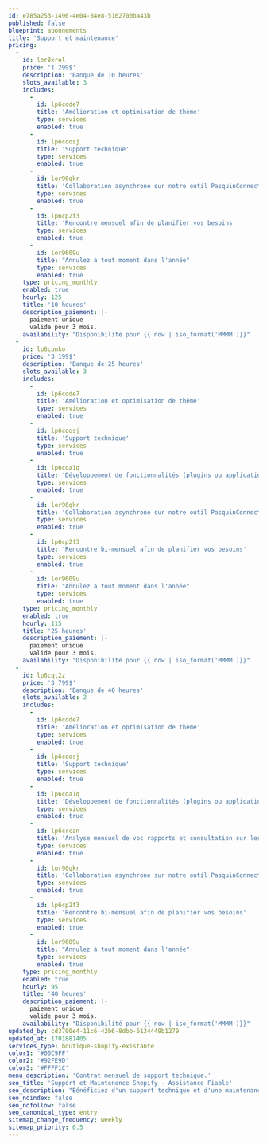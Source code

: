 ```yaml
---
id: e785a253-1496-4e04-84e8-5162700ba43b
published: false
blueprint: abonnements
title: 'Support et maintenance'
pricing:
  -
    id: lor8xrel
    price: '1 299$'
    description: 'Banque de 10 heures'
    slots_available: 3
    includes:
      -
        id: lp6code7
        title: 'Amélioration et optimisation de thème'
        type: services
        enabled: true
      -
        id: lp6coosj
        title: 'Support technique'
        type: services
        enabled: true
      -
        id: lor90qkr
        title: 'Collaboration asynchrone sur notre outil PasquinConnect'
        type: services
        enabled: true
      -
        id: lp6cp2f3
        title: 'Rencontre mensuel afin de planifier vos besoins'
        type: services
        enabled: true
      -
        id: lor9609u
        title: "Annulez à tout moment dans l'année"
        type: services
        enabled: true
    type: pricing_monthly
    enabled: true
    hourly: 125
    title: '10 heures'
    description_paiement: |-
      paiement unique
      valide pour 3 mois.
    availability: "Disponibilité pour {{ now | iso_format('MMMM')}}"
  -
    id: lp6cpnko
    price: '3 199$'
    description: 'Banque de 25 heures'
    slots_available: 3
    includes:
      -
        id: lp6code7
        title: 'Amélioration et optimisation de thème'
        type: services
        enabled: true
      -
        id: lp6coosj
        title: 'Support technique'
        type: services
        enabled: true
      -
        id: lp6cqa1q
        title: 'Développement de fonctionnalités (plugins ou applications personnalisé)'
        type: services
        enabled: true
      -
        id: lor90qkr
        title: 'Collaboration asynchrone sur notre outil PasquinConnect'
        type: services
        enabled: true
      -
        id: lp6cp2f3
        title: 'Rencontre bi-mensuel afin de planifier vos besoins'
        type: services
        enabled: true
      -
        id: lor9609u
        title: "Annulez à tout moment dans l'année"
        type: services
        enabled: true
    type: pricing_monthly
    enabled: true
    hourly: 115
    title: '25 heures'
    description_paiement: |-
      paiement unique
      valide pour 3 mois.
    availability: "Disponibilité pour {{ now | iso_format('MMMM')}}"
  -
    id: lp6cqt2z
    price: '3 799$'
    description: 'Banque de 40 heures'
    slots_available: 2
    includes:
      -
        id: lp6code7
        title: 'Amélioration et optimisation de thème'
        type: services
        enabled: true
      -
        id: lp6coosj
        title: 'Support technique'
        type: services
        enabled: true
      -
        id: lp6cqa1q
        title: 'Développement de fonctionnalités (plugins ou applications personnalisé)'
        type: services
        enabled: true
      -
        id: lp6crczn
        title: 'Analyse mensuel de vos rapports et consultation sur les améliorations'
        type: services
        enabled: true
      -
        id: lor90qkr
        title: 'Collaboration asynchrone sur notre outil PasquinConnect'
        type: services
        enabled: true
      -
        id: lp6cp2f3
        title: 'Rencontre bi-mensuel afin de planifier vos besoins'
        type: services
        enabled: true
      -
        id: lor9609u
        title: "Annulez à tout moment dans l'année"
        type: services
        enabled: true
    type: pricing_monthly
    enabled: true
    hourly: 95
    title: '40 heures'
    description_paiement: |-
      paiement unique
      valide pour 3 mois.
    availability: "Disponibilité pour {{ now | iso_format('MMMM')}}"
updated_by: cd3700e4-11c6-42b6-8dbb-6134449b1279
updated_at: 1701881405
services_type: boutique-shopify-existante
color1: '#00C9FF'
color2: '#92FE9D'
color3: '#FFFF1C'
menu_description: 'Contrat mensuel de support technique.'
seo_title: 'Support et Maintenance Shopify - Assistance Fiable'
seo_description: "Bénéficiez d'un support technique et d'une maintenance proactive pour votre boutique Shopify. Notre équipe veille à la performance continue de votre site eCommerce."
seo_noindex: false
seo_nofollow: false
seo_canonical_type: entry
sitemap_change_frequency: weekly
sitemap_priority: 0.5
---
```

